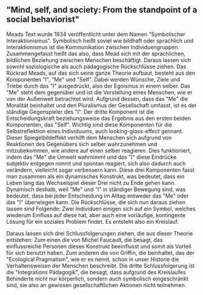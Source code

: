 ## "Mind, self, and society: From the standpoint of a social behaviorist"

Meads Text wurde 1934 veröffentlicht unter dem Namen "Symbolischer Interaktionismus".
Symbolisch heißt soviel wie bildhaft oder sprachlich und Interaktionismus ist die Kommunikation zwischen Individuengruppen.
Zusammengefasst heißt das also, dass Mead sich mit der sprachlichen, bildlichen Beziehung zwischen Menschen beschäftigt.
Daraus lassen sich sowohl soziologische als auch pädagogische Rückschlüsse ziehen.
Das Rückrad Meads, auf das sich seine ganze Theorie aufbaut, besteht aus den Komponenten "I", "Me" und "Self".
Dabei werden Wünsche, Ziele und Triebe durch das "I" ausgedrückt, also der Egoismus in einem selber.
Das "Me" steht dem gegenüber und ist die Vorstellung eines Menschen, wie er von der Außenwelt betrachtet wird.
Aufgrund dessen, dass das "Me" die Moralität beinhaltet und den Pluralismus der Gesellschaft umfasst, ist es der ständige Gegenspieler des "I".
Der dritte Komponent ist die Entscheidungskraft beziehungsweise das Ergebnis aus den ersten beiden Komponenten, das "Self".
Wichtig sind diese Komponenten für die Selbstreflektion eines Individuums, auch looking-glass-effect gennant.
Dieser Spiegelbildeffekt verhilft dem Menschen sich aufgrund von Reaktionen des Gegenübers sich selber wahrzunehmen und mitzubekommen, wie andere auf einen selber reagieren.
Dies funktioniert, indem das "Me" die Umwelt wahrnimmt und das "I" diese Eindrücke subjektiv entgegen nimmt und spontan reagiert, sich also dadurch auch verändern, vielleicht sogar verbessern kann.
Diese drei Komponenten fasst man zusammen als ein dynamisches Konstrukt, was bedeutet, dass ein Leben lang das Wechselspiel dieser Drei nicht zu Ende gehen kann.
Dynamisch deshalb, weil "Me" und "I" in ständiger Bewegung sind, was bedeutet, dass bei jeder Entscheidung im Alltag entweder das "Me" oder das "I" überwiegen kann.
Die Rückschlüsse, die sich nun daraus ziehen lassen sind Folgende:
Zwei Individuen einigen sich auf ein Symbol, welches wiederum Einfluss auf diese hat, aber auch eine vorläufige, kontingente Lösung für ein soziales Problem findet.
Es entsteht also ein Kreislauf.

Daraus lassen sich drei Schlussfolgerungen ziehen, die aus dieser Theorie entstehen:
Zum einen die von Michel Faucault, die besagt, das einflussreiche Personen dieses Konstrukt beeinflusst und somit als Vorteil für sich benutzt haben.
Zum anderen die von Griffin, die beinhaltet, das der "Ecological Pragmatism", wie er es nennt, schon in unser Historie die Verhaltensweisen der Menschen beschreibt.
Die dritte Schlussfolgerung ist die "Integrations Pädagogik", die besagt, dass aufgrund des Kreislaufes Behinderte nicht nur körperlich, sondern auch symbolisch eingeschränkt sind, sie also an gewissen gesellschaftlichen Aktionen nicht teilnehmen.

